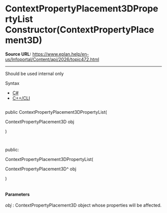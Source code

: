 # ContextPropertyPlacement3DPropertyList Constructor(ContextPropertyPlacement3D)

**Source URL:** https://www.eplan.help/en-us/Infoportal/Content/api/2026/topic472.html

---

Should be used internal only

Syntax

- [C#](#i-syntax-CS)
- [C++/CLI](#i-syntax-CPP2005)

```
```
public ContextPropertyPlacement3DPropertyList( 

   ContextPropertyPlacement3D obj

)
```
```

```
```
public:

ContextPropertyPlacement3DPropertyList( 

   ContextPropertyPlacement3D^ obj

)
```
```

#### Parameters

*obj*
:   ContextPropertyPlacement3D object whose properties will be affected.
